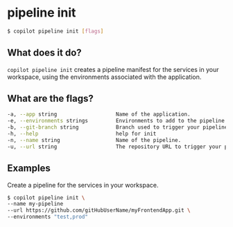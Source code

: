 # pipeline init
```bash
$ copilot pipeline init [flags]
```

## What does it do?
`copilot pipeline init` creates a pipeline manifest for the services in your workspace, using the environments associated with the application.

## What are the flags?
```bash
-a, --app string                   Name of the application.
-e, --environments strings         Environments to add to the pipeline.
-b, --git-branch string            Branch used to trigger your pipeline.
-h, --help                         help for init
-n, --name string                  Name of the pipeline.
-u, --url string                   The repository URL to trigger your pipeline.
```

## Examples
Create a pipeline for the services in your workspace.
```bash
$ copilot pipeline init \
--name my-pipeline
--url https://github.com/gitHubUserName/myFrontendApp.git \
--environments "test,prod" 
```
